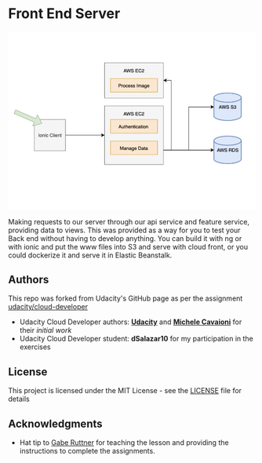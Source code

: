 # Front End Server

![](./tutorial/Frontend.png)

Making requests to our server through our api service and feature service, providing data to views.
This was provided as a way for you to test your Back end without having to develop anything.
You can build it with ng or with ionic and put the www files into S3 and serve with cloud front, or you could dockerize it and
serve it in Elastic Beanstalk.

## Authors
This repo was forked from Udacity's GitHub page as per the assignment
[udacity/cloud-developer](https://github.com/udacity/cloud-developer/tree/master/course-02)
* Udacity Cloud Developer authors: **[Udacity](https://github.com/eddyudacity)** and **[Michele Cavaioni](https://github.com/Udacavs)** for their *initial work*
* Udacity Cloud Developer student: **dSalazar10** for my participation in the exercises

## License

This project is licensed under the MIT License - see the [LICENSE](https://github.com/dSalazar10/App-Udagram/blob/master/LICENSE) file for details

## Acknowledgments

* Hat tip to [Gabe Ruttner](https://github.com/grutt) for teaching the lesson and providing the instructions to complete the assignments.
